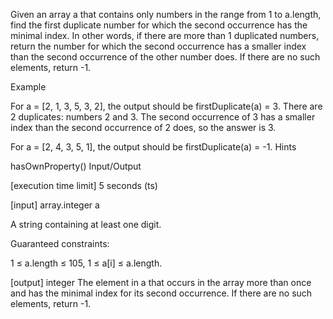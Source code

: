 Given an array a that contains only numbers in the range from 1 to a.length, find the first duplicate number for which the second occurrence has the minimal index. In other words, if there are more than 1 duplicated numbers, return the number for which the second occurrence has a smaller index than the second occurrence of the other number does. If there are no such elements, return -1.

Example

For a = [2, 1, 3, 5, 3, 2], the output should be firstDuplicate(a) = 3.
There are 2 duplicates: numbers 2 and 3. The second occurrence of 3 has a smaller index than the second occurrence of 2 does, so the answer is 3.

For a = [2, 4, 3, 5, 1], the output should be firstDuplicate(a) = -1.
Hints

hasOwnProperty()
Input/Output

[execution time limit] 5 seconds (ts)

[input] array.integer a

A string containing at least one digit.

Guaranteed constraints:

1 ≤ a.length ≤ 105, 1 ≤ a[i] ≤ a.length.

[output] integer The element in a that occurs in the array more than once and has the minimal index for its second occurrence. If there are no such elements, return -1.
